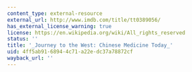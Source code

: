 ```yaml
---
content_type: external-resource
external_url: http://www.imdb.com/title/tt0389056/
has_external_license_warning: true
license: https://en.wikipedia.org/wiki/All_rights_reserved
status: ''
title: '_Journey to the West: Chinese Medicine Today_'
uid: 4ff5ab91-6894-4c71-a22e-dc37a78872cf
wayback_url: ''
---
```

